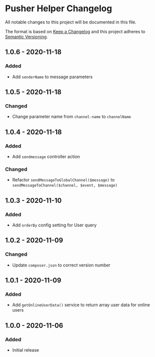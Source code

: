 # Pusher Helper Changelog

All notable changes to this project will be documented in this file.

The format is based on [Keep a Changelog](http://keepachangelog.com/) and this project adheres to [Semantic Versioning](http://semver.org/).

## 1.0.6 - 2020-11-18
### Added
- Add `senderName` to message parameters

## 1.0.5 - 2020-11-18
### Changed
- Change parameter name from `channel-name` to `channelName`

## 1.0.4 - 2020-11-18
### Added
- Add `sendmessage` controller action

### Changed
- Refactor `sendMessageToGlobalChannel($message)` to `sendMessageToChannel($channel, $event, $message)`

## 1.0.3 - 2020-11-10
### Added
- Add `orderBy` config setting for User query

## 1.0.2 - 2020-11-09
### Changed
- Update `composer.json` to correct version number

## 1.0.1 - 2020-11-09
### Added
- Add `getOnlineUserData()` service to return array user data for online users

## 1.0.0 - 2020-11-06
### Added
- Initial release
